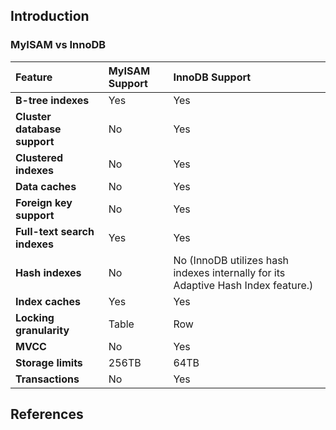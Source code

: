 ## Introduction



### MyISAM vs InnoDB

| Feature                      | MyISAM Support |   InnoDB Support            |
| :--------------------------- | :------------- |:------------- |
| **B-tree indexes**           | Yes            |      Yes         |
| **Cluster database support** | No             |         Yes      |
| **Clustered indexes**        | No             |      Yes         |
| **Data caches**              | No             |       Yes        |
| **Foreign key support**      | No             |       Yes        |
| **Full-text search indexes** | Yes            |       Yes        |
| **Hash indexes**             | No             |       No (InnoDB utilizes hash indexes internally for its Adaptive Hash Index feature.)        |
| **Index caches**             | Yes            |        Yes       |
| **Locking granularity**      | Table          |          Row     |
| **MVCC**                     | No             |        Yes       |
| **Storage limits**           | 256TB          |        64TB       |
| **Transactions**             | No             |      Yes         |


## References
